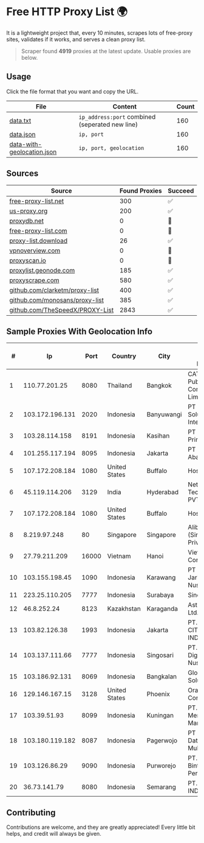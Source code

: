 
# Free HTTP Proxy List 🌍

It is a lightweight project that, every 10 minutes, scrapes lots of free-proxy sites, validates if it works, and serves a clean proxy list.


> Scraper found **4919** proxies at the latest update. Usable proxies are below.

## Usage

Click the file format that you want and copy the URL.


|File|Content|Count|
|----|-------|-----|
|[data.txt](https://raw.githubusercontent.com/themiralay/Proxy-List-World/master/data.txt)|`ip_address:port` combined (seperated new line)|160|
|[data.json](https://raw.githubusercontent.com/themiralay/Proxy-List-World/master/data.json)|`ip, port`|160|
|[data-with-geolocation.json](https://raw.githubusercontent.com/themiralay/Proxy-List-World/master/data-with-geolocation.json)|`ip, port, geolocation`|160|

## Sources

|Source|Found Proxies|Succeed|
|------|-------------|-------|
|[free-proxy-list.net](https://free-proxy-list.net)|300|✅|
|[us-proxy.org](https://www.us-proxy.org)|200|✅|
|[proxydb.net](http://proxydb.net)|0|🚫|
|[free-proxy-list.com](https://free-proxy-list.com/?page=&port=&type%5B%5D=http&type%5B%5D=https&up_time=0&search=Search)|0|🚫|
|[proxy-list.download](https://www.proxy-list.download/HTTP)|26|✅|
|[vpnoverview.com](https://vpnoverview.com/privacy/anonymous-browsing/free-proxy-servers)|0|🚫|
|[proxyscan.io](https://www.proxyscan.io)|0|🚫|
|[proxylist.geonode.com](https://proxylist.geonode.com/api/proxy-list?limit=300&page=1&sort_by=lastChecked&sort_type=desc&protocols=http,https)|185|✅|
|[proxyscrape.com](https://api.proxyscrape.com/v2/?request=displayproxies&protocol=http&timeout=10000&country=all&ssl=all&anonymity=all)|580|✅|
|[github.com/clarketm/proxy-list](https://raw.githubusercontent.com/clarketm/proxy-list/master/proxy-list-raw.txt)|400|✅|
|[github.com/monosans/proxy-list](https://raw.githubusercontent.com/monosans/proxy-list/main/proxies/http.txt)|385|✅|
|[github.com/TheSpeedX/PROXY-List](https://raw.githubusercontent.com/TheSpeedX/PROXY-List/master/http.txt)|2843|✅|


## Sample Proxies With Geolocation Info

|#|Ip|Port|Country|City|Internet Service Provider|
|-|--|----|-------|----|-------------------------|
|1|110.77.201.25|8080|Thailand|Bangkok|CAT Telecom Public Company Limited|
|2|103.172.196.131|2020|Indonesia|Banyuwangi|PT Cahaya Solusindo Internusa|
|3|103.28.114.158|8191|Indonesia|Kasihan|PT Lintas Data Prima|
|4|101.255.117.194|8095|Indonesia|Jakarta|PT Remala Abadi|
|5|107.172.208.184|1080|United States|Buffalo|HostPapa|
|6|45.119.114.206|3129|India|Hyderabad|Netrun Technologies PVT LTD|
|7|107.172.208.184|1080|United States|Buffalo|HostPapa|
|8|8.219.97.248|80|Singapore|Singapore|Alibaba Cloud (Singapore) Private Limited|
|9|27.79.211.209|16000|Vietnam|Hanoi|Viettel Corporation|
|10|103.155.198.45|1090|Indonesia|Karawang|PT Lintas Jaringan Nusantara|
|11|223.25.110.205|7777|Indonesia|Surabaya|SinergiNet|
|12|46.8.252.24|8123|Kazakhstan|Karaganda|AstanaMegatel Ltd.|
|13|103.82.126.38|1993|Indonesia|Jakarta|PT.PLATINUM CITRA INDONESIA|
|14|103.137.111.66|7777|Indonesia|Singosari|PT. Capoeng Digital Nusantara|
|15|103.186.92.131|8069|Indonesia|Bangkalan|Global Internet Solusindo|
|16|129.146.167.15|3128|United States|Phoenix|Oracle Corporation|
|17|103.39.51.93|8099|Indonesia|Kuningan|PT. Mega Mentari Mandiri|
|18|103.180.119.182|8087|Indonesia|Pagerwojo|PT Persada Data Multimedia|
|19|103.126.86.29|9090|Indonesia|Purworejo|PT. Rasi Bintang Perkasa|
|20|36.73.141.79|8080|Indonesia|Semarang|PT. TELKOM INDONESIA|



## Contributing

Contributions are welcome, and they are greatly appreciated! Every
little bit helps, and credit will always be given.

